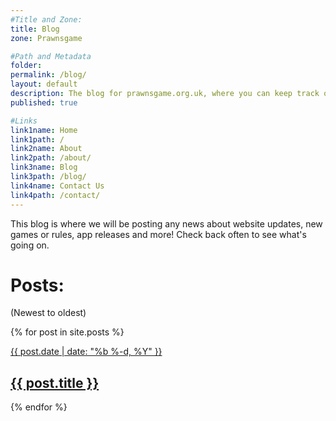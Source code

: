```yaml
---
#Title and Zone:
title: Blog
zone: Prawnsgame

#Path and Metadata
folder:
permalink: /blog/
layout: default
description: The blog for prawnsgame.org.uk, where you can keep track of everything happening to do with prawnsgame.org.uk. Featuring news, game updates (for Prawns and Kalamala), and posts about new site features.
published: true

#Links
link1name: Home
link1path: /
link2name: About
link2path: /about/
link3name: Blog
link3path: /blog/
link4name: Contact Us
link4path: /contact/
---
```


This blog is where we will be posting any news about website updates, new games or rules, app releases and more! Check back often to see what's going on.

Posts:
======

(Newest to oldest)

{% for post in site.posts %}
<div>
<a href="{{ post.url }}" class="post">
<p>{{ post.date | date: "%b %-d, %Y" }}</p>
<h2>{{ post.title }}</h2>
</a>
<div>
{% endfor %}

<!--<p class="rss-subscribe">subscribe <a href="{{ "/feed.xml" | prepend: site.baseurl }}">via RSS</a></p>-->
